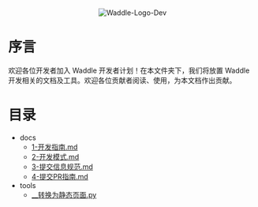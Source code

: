 <p align="center">
    <br>
    <img alt="Waddle-Logo-Dev" src="https://gitee.com/coco-ag/coco-waddle/raw/master/static/img/dev.png"/>
    <br>
</p>

# 序言
欢迎各位开发者加入 Waddle 开发者计划！在本文件夹下，我们将放置 Waddle 开发相关的文档及工具。欢迎各位贡献者阅读、使用，为本文档作出贡献。

# 目录
- docs
  - [1-开发指南.md](https://gitee.com/coco-ag/coco-waddle/blob/master/dev/docs/1-开发指南.md)
  - [2-开发模式.md](https://gitee.com/coco-ag/coco-waddle/blob/master/dev/docs/2-开发模式.md)
  - [3-提交信息规范.md](https://gitee.com/coco-ag/coco-waddle/blob/master/dev/docs/3-提交信息规范.md)
  - [4-提交PR指南.md](https://gitee.com/coco-ag/coco-waddle/blob/master/dev/docs/4-提交PR指南.md)
- tools
  - [__转换为静态页面.py](https://gitee.com/coco-ag/coco-waddle/blob/master/dev/tools/__转换为静态页面.py)